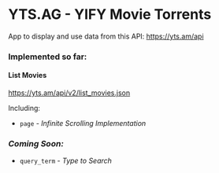 # YTS.AG - YIFY Movie Torrents

App to display and use data from this API: https://yts.am/api

### Implemented so far:

#### List Movies
https://yts.am/api/v2/list_movies.json

Including: 
- `page` - *Infinite Scrolling Implementation*

### *Coming Soon:*
- `query_term` - *Type to Search*
